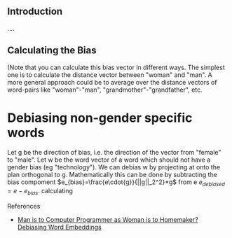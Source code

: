 ## Introduction
....

## Calculating the Bias
(Note that you can calculate this bias vector
in different ways. The simplest one is to calculate the distance vector between "woman" and "man". A more general approach 
could be to average over the distance vectors of word-pairs like "woman"-"man", "grandmother"-"grandfather", etc.

# Debiasing non-gender specific words
Let g be the direction of bias, i.e. the direction of the vector from "female" to "male". Let w be the word vector of a word which should 
not have a gender bias (eg "technology"). We can debias w by projecting at onto the plan orthogonal to g. Mathematically this can be done
by subtracting the bias compoment $e_{bias}=\frac{e\cdot{g}}{||g||_2^2}*g$
from e $e_{debiased}=e-e_{bias}$.
calculating 


References
*  [Man is to Computer Programmer as Woman is to Homemaker? Debiasing Word Embeddings](https://arxiv.org/abs/1607.06520)
